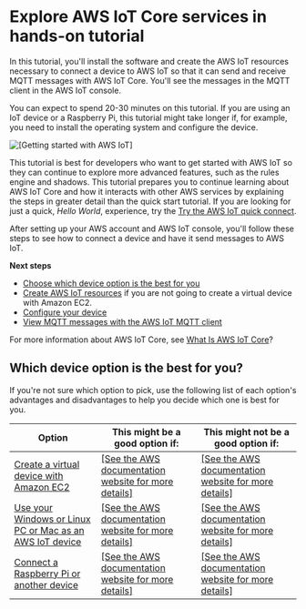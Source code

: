 # Explore AWS IoT Core services in hands\-on tutorial<a name="iot-gs-first-thing"></a>

In this tutorial, you'll install the software and create the AWS IoT resources necessary to connect a device to AWS IoT so that it can send and receive MQTT messages with AWS IoT Core\. You'll see the messages in the MQTT client in the AWS IoT console\.

You can expect to spend 20\-30 minutes on this tutorial\. If you are using an IoT device or a Raspberry Pi, this tutorial might take longer if, for example, you need to install the operating system and configure the device\.

![\[Getting started with AWS IoT\]](http://docs.aws.amazon.com/iot/latest/developerguide/images/iot-getting-started.png)

This tutorial is best for developers who want to get started with AWS IoT so they can continue to explore more advanced features, such as the rules engine and shadows\. This tutorial prepares you to continue learning about AWS IoT Core and how it interacts with other AWS services by explaining the steps in greater detail than the quick start tutorial\. If you are looking for just a quick, *Hello World*, experience, try the [Try the AWS IoT quick connect](iot-quick-start.md)\.

After setting up your AWS account and AWS IoT console, you'll follow these steps to see how to connect a device and have it send messages to AWS IoT\.

**Next steps**
+ [Choose which device option is the best for you](#choosing-a-gs-system)
+ [Create AWS IoT resources](create-iot-resources.md) if you are not going to create a virtual device with Amazon EC2\.
+ [Configure your device](configure-device.md)
+ [View MQTT messages with the AWS IoT MQTT client](view-mqtt-messages.md)

For more information about AWS IoT Core, see [What Is AWS IoT Core](what-is-aws-iot.md)?

## Which device option is the best for you?<a name="choosing-a-gs-system"></a>

If you're not sure which option to pick, use the following list of each option's advantages and disadvantages to help you decide which one is best for you\.


| Option | This might be a good option if: | This might not be a good option if: | 
| --- | --- | --- | 
| [Create a virtual device with Amazon EC2](creating-a-virtual-thing.md) |  [\[See the AWS documentation website for more details\]](http://docs.aws.amazon.com/iot/latest/developerguide/iot-gs-first-thing.html)  |  [\[See the AWS documentation website for more details\]](http://docs.aws.amazon.com/iot/latest/developerguide/iot-gs-first-thing.html)  | 
| [Use your Windows or Linux PC or Mac as an AWS IoT device](using-laptop-as-device.md) |  [\[See the AWS documentation website for more details\]](http://docs.aws.amazon.com/iot/latest/developerguide/iot-gs-first-thing.html)  |  [\[See the AWS documentation website for more details\]](http://docs.aws.amazon.com/iot/latest/developerguide/iot-gs-first-thing.html)  | 
| [Connect a Raspberry Pi or another device](connecting-to-existing-device.md) |  [\[See the AWS documentation website for more details\]](http://docs.aws.amazon.com/iot/latest/developerguide/iot-gs-first-thing.html)  |  [\[See the AWS documentation website for more details\]](http://docs.aws.amazon.com/iot/latest/developerguide/iot-gs-first-thing.html)  | 